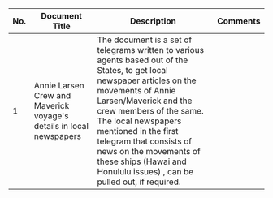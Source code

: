 | No. | Document Title | Description | Comments | 
| --- | --- |  --- | --- |
| 1 | Annie Larsen Crew and Maverick voyage's details in local newspapers | The document is a set of telegrams written to various agents based out of the States, to get local newspaper articles on the movements of Annie Larsen/Maverick and the crew members of the same. The local newspapers mentioned in the first telegram that consists of news on the movements of these ships (Hawai and Honululu issues) , can be pulled out, if required. | 
